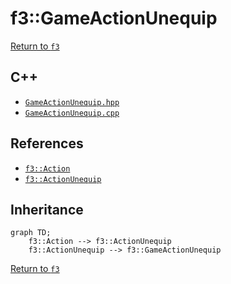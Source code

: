 # f3::GameActionUnequip

[Return to `f3`](/docs/f3.md)

## C++

- [`GameActionUnequip.hpp`](/c++/include/GameActionUnequip.hpp)
- [`GameActionUnequip.cpp`](/c++/source/GameActionUnequip.cpp)

## References

- [`f3::Action`](/docs/f3/Action.md)
- [`f3::ActionUnequip`](/docs/f3/ActionUnequip.md)

## Inheritance

```mermaid
graph TD;
    f3::Action --> f3::ActionUnequip
    f3::ActionUnequip --> f3::GameActionUnequip
```

[Return to `f3`](/docs/f3.md)